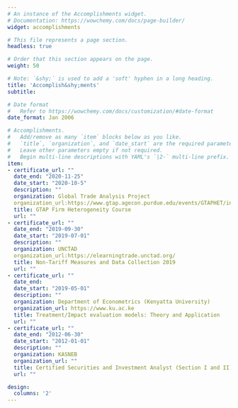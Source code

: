 ```yaml
---
# An instance of the Accomplishments widget.
# Documentation: https://wowchemy.com/docs/page-builder/
widget: accomplishments

# This file represents a page section.
headless: true

# Order that this section appears on the page.
weight: 50

# Note: `&shy;` is used to add a 'soft' hyphen in a long heading.
title: 'Accomplish&shy;ments'
subtitle:

# Date format
#   Refer to https://wowchemy.com/docs/customization/#date-format
date_format: Jan 2006

# Accomplishments.
#   Add/remove as many `item` blocks below as you like.
#   `title`, `organization`, and `date_start` are the required parameters.
#   Leave other parameters empty if not required.
#   Begin multi-line descriptions with YAML's `|2-` multi-line prefix.
item:
- certificate_url: ""
  date_end: "2020-11-25"
  date_start: "2020-10-5"
  description: ""
  organization: Global Trade Analysis Project
  organization_url:https://www.gtap.agecon.purdue.edu/events/GTAPHET/index.aspx
  title: GTAP Firm Heterogeneity Course
  url: ""
- certificate_url: ""
  date_end: "2019-09-30"
  date_start: "2019-07-01"
  description: ""
  organization: UNCTAD
  organization_url:https://elearningtrade.unctad.org/
  title: Non-Tariff Measures and Data Collection 2019
  url: ""
- certificate_url: ""
  date_end: 
  date_start: "2019-05-01"
  description: ""
  organization: Department of Econometrics (Kenyatta University)
  organization_url: https://www.ku.ac.ke
  title: Treatment/Impact evaluation models: Theory and Application
  url: ""
- certificate_url: ""
  date_end: "2012-06-30"
  date_start: "2012-01-01"
  description: ""
  organization: KASNEB
  organization_url: ""
  title: Certified Securities and Investment Analyst (Section I and II)
  url: ""

design:
  columns: '2' 
---
```

